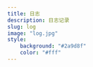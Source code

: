 ```yaml
---
title: 日志
description: 日志记录
slug: log
image: "log.jpg"
style:
    background: "#2a9d8f"
    color: "#fff"
---
```

